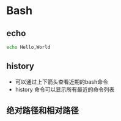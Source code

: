 # Bash

## echo
```bash
echo Hello,World
```
## history

- 可以通过上下箭头查看近期的bash命令
- history 命令可以显示所有最近的命令列表

## 绝对路径和相对路径


